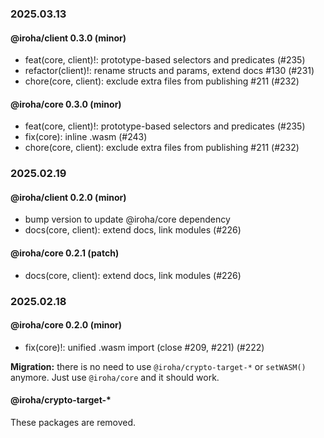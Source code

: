 ### 2025.03.13

#### @iroha/client 0.3.0 (minor)

- feat(core, client)!: prototype-based selectors and predicates (#235)
- refactor(client)!: rename structs and params, extend docs #130 (#231)
- chore(core, client): exclude extra files from publishing #211 (#232)

#### @iroha/core 0.3.0 (minor)

- feat(core, client)!: prototype-based selectors and predicates (#235)
- fix(core): inline .wasm (#243)
- chore(core, client): exclude extra files from publishing #211 (#232)

### 2025.02.19

#### @iroha/client 0.2.0 (minor)

- bump version to update @iroha/core dependency
- docs(core, client): extend docs, link modules (#226)

#### @iroha/core 0.2.1 (patch)

- docs(core, client): extend docs, link modules (#226)

### 2025.02.18

#### @iroha/core 0.2.0 (minor)

- fix(core)!: unified .wasm import (close #209, #221) (#222)

**Migration:** there is no need to use `@iroha/crypto-target-*` or `setWASM()` anymore. Just use `@iroha/core` and it
should work.

#### @iroha/crypto-target-*

These packages are removed.
